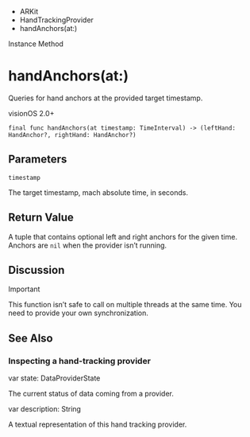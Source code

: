 

- ARKit
- HandTrackingProvider
-  handAnchors(at:) 

Instance Method

# handAnchors(at:)

Queries for hand anchors at the provided target timestamp.

visionOS 2.0+

``` source
final func handAnchors(at timestamp: TimeInterval) -> (leftHand: HandAnchor?, rightHand: HandAnchor?)
```

## Parameters 

`timestamp`  

The target timestamp, mach absolute time, in seconds.

## Return Value

A tuple that contains optional left and right anchors for the given time. Anchors are `nil` when the provider isn’t running.

## Discussion

Important

This function isn’t safe to call on multiple threads at the same time. You need to provide your own synchronization.

## See Also

### Inspecting a hand-tracking provider

var state: DataProviderState

The current status of data coming from a provider.

var description: String

A textual representation of this hand tracking provider.

